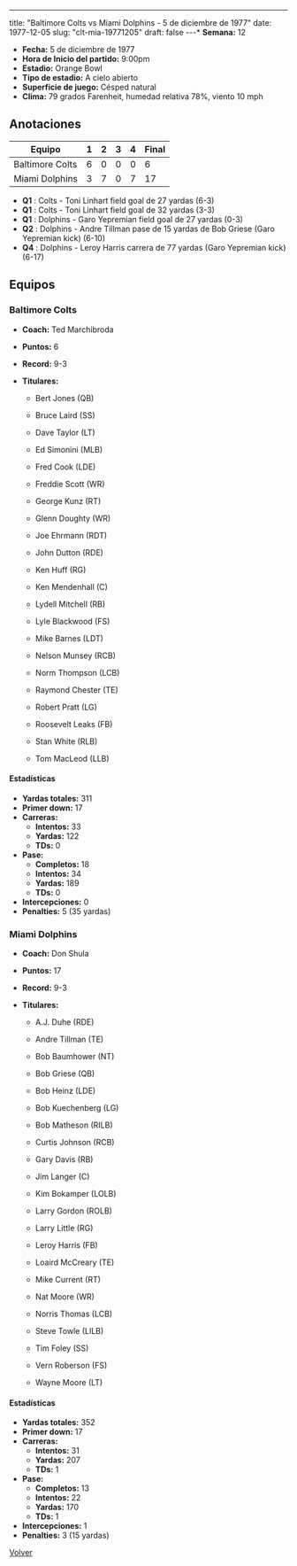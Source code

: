 ---
title: "Baltimore Colts vs Miami Dolphins - 5 de diciembre de 1977"
date: 1977-12-05
slug: "clt-mia-19771205"
draft: false
---* **Semana:** 12
* **Fecha:** 5 de diciembre de 1977
* **Hora de Inicio del partido:** 9:00pm
* **Estadio:** Orange Bowl
* **Tipo de estadio:** A cielo abierto
* **Superficie de juego:** Césped natural
* **Clima:** 79 grados Farenheit, humedad relativa 78%, viento 10 mph




## Anotaciones
| Equipo | 1 | 2 | 3 | 4 | Final |
|--------|---|---|---|---|-------|
| Baltimore Colts  | 6 | 0 | 0 | 0  | 6 |
| Miami Dolphins  | 3 | 7 | 0 | 7  | 17 |
* **Q1** : Colts - Toni Linhart field goal de 27 yardas (6-3)
* **Q1** : Colts - Toni Linhart field goal de 32 yardas (3-3)
* **Q1** : Dolphins - Garo Yepremian field goal de 27 yardas (0-3)
* **Q2** : Dolphins - Andre Tillman pase de 15 yardas de Bob Griese (Garo Yepremian kick) (6-10)
* **Q4** : Dolphins - Leroy Harris carrera de 77 yardas (Garo Yepremian kick) (6-17)


## Equipos


### Baltimore Colts
* **Coach:** Ted Marchibroda
* **Puntos:** 6
* **Record:** 9-3
* **Titulares:** 

  * Bert Jones (QB) 

  * Bruce Laird (SS) 

  * Dave Taylor (LT) 

  * Ed Simonini (MLB) 

  * Fred Cook (LDE) 

  * Freddie Scott (WR) 

  * George Kunz (RT) 

  * Glenn Doughty (WR) 

  * Joe Ehrmann (RDT) 

  * John Dutton (RDE) 

  * Ken Huff (RG) 

  * Ken Mendenhall (C) 

  * Lydell Mitchell (RB) 

  * Lyle Blackwood (FS) 

  * Mike Barnes (LDT) 

  * Nelson Munsey (RCB) 

  * Norm Thompson (LCB) 

  * Raymond Chester (TE) 

  * Robert Pratt (LG) 

  * Roosevelt Leaks (FB) 

  * Stan White (RLB) 

  * Tom MacLeod (LLB) 

#### Estadísticas
* **Yardas totales:** 311
* **Primer down:** 17
* **Carreras:**
  * **Intentos:** 33
  * **Yardas:** 122
  * **TDs:** 0
* **Pase:**
  * **Completos:** 18
  * **Intentos:** 34
  * **Yardas:** 189
  * **TDs:** 0
* **Intercepciones:** 0
* **Penalties:** 5 (35 yardas)

### Miami Dolphins
* **Coach:** Don Shula
* **Puntos:** 17
* **Record:** 9-3
* **Titulares:** 

  * A.J. Duhe (RDE) 

  * Andre Tillman (TE) 

  * Bob Baumhower (NT) 

  * Bob Griese (QB) 

  * Bob Heinz (LDE) 

  * Bob Kuechenberg (LG) 

  * Bob Matheson (RILB) 

  * Curtis Johnson (RCB) 

  * Gary Davis (RB) 

  * Jim Langer (C) 

  * Kim Bokamper (LOLB) 

  * Larry Gordon (ROLB) 

  * Larry Little (RG) 

  * Leroy Harris (FB) 

  * Loaird McCreary (TE) 

  * Mike Current (RT) 

  * Nat Moore (WR) 

  * Norris Thomas (LCB) 

  * Steve Towle (LILB) 

  * Tim Foley (SS) 

  * Vern Roberson (FS) 

  * Wayne Moore (LT) 

#### Estadísticas
* **Yardas totales:** 352
* **Primer down:** 17
* **Carreras:**
  * **Intentos:** 31
  * **Yardas:** 207
  * **TDs:** 1
* **Pase:**
  * **Completos:** 13
  * **Intentos:** 22
  * **Yardas:** 170
  * **TDs:** 1
* **Intercepciones:** 1
* **Penalties:** 3 (15 yardas)


[Volver](/historia/1977)
